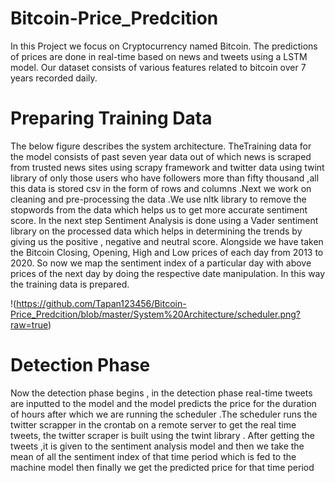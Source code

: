 # Bitcoin-Price_Predcition
In this Project we focus on Cryptocurrency named Bitcoin. The predictions of prices are done in real-time based on news and tweets using a LSTM model. Our dataset consists of various features related to bitcoin over 7 years recorded daily.

# Preparing Training Data
The below figure describes the system architecture. TheTraining data for the model consists of past seven year data out of which news is scraped from trusted news sites using
scrapy framework and twitter data using twint library of only those users who have followers more than fifty thousand ,all this data is stored csv in the form of rows and
columns .Next we work on cleaning and pre-processing the data .We use nltk library to remove the stopwords from the data which helps us to get more accurate sentiment score.
In the next step Sentiment Analysis is done using a Vader sentiment library on the processed data which helps in determining the trends by giving us the positive , negative and neutral score. Alongside we have taken the Bitcoin Closing, Opening, High and Low prices of each day from 2013 to 2020. So now we map the sentiment index of a
particular day with above prices of the next day by doing the respective date manipulation. In this way the training data is prepared.

!(https://github.com/Tapan123456/Bitcoin-Price_Predcition/blob/master/System%20Architecture/scheduler.png?raw=true)

# Detection Phase
Now the detection phase begins , in the detection phase real-time tweets are inputted to the model and the model predicts the price for the duration of hours after which we
are running the scheduler .The scheduler runs the twitter scrapper in the crontab on a remote server to get the real time tweets, the twitter scraper is built using the twint library . After getting the tweets ,it is given to the sentiment analysis model and then we take the mean of all the sentiment index of that time period which is fed to the
machine model then finally we get the predicted price for that time period

